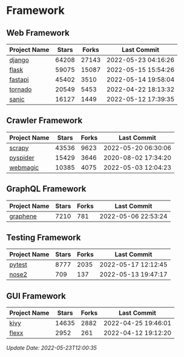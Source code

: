 # Framework

## Web Framework
| Project Name | Stars | Forks | Last Commit |
| ------------ | ----- | ----- | ----------- |
| [django](https://github.com/django/django) | 64208 | 27143 | 2022-05-23 04:16:26 |
| [flask](https://github.com/pallets/flask) | 59075 | 15087 | 2022-05-15 15:54:26 |
| [fastapi](https://github.com/tiangolo/fastapi) | 45402 | 3510 | 2022-05-14 19:58:04 |
| [tornado](https://github.com/tornadoweb/tornado) | 20549 | 5453 | 2022-04-22 18:13:32 |
| [sanic](https://github.com/sanic-org/sanic) | 16127 | 1449 | 2022-05-12 17:39:35 |

## Crawler Framework
| Project Name | Stars | Forks | Last Commit |
| ------------ | ----- | ----- | ----------- |
| [scrapy](https://github.com/scrapy/scrapy) | 43536 | 9623 | 2022-05-20 06:30:06 |
| [pyspider](https://github.com/binux/pyspider) | 15429 | 3646 | 2020-08-02 17:34:20 |
| [webmagic](https://github.com/code4craft/webmagic) | 10385 | 4075 | 2022-05-03 12:04:23 |

## GraphQL Framework
| Project Name | Stars | Forks | Last Commit |
| ------------ | ----- | ----- | ----------- |
| [graphene](https://github.com/graphql-python/graphene) | 7210 | 781 | 2022-05-06 22:53:24 |

## Testing Framework
| Project Name | Stars | Forks | Last Commit |
| ------------ | ----- | ----- | ----------- |
| [pytest](https://github.com/pytest-dev/pytest) | 8777 | 2035 | 2022-05-17 12:12:45 |
| [nose2](https://github.com/nose-devs/nose2) | 709 | 137 | 2022-05-13 19:47:17 |

## GUI Framework
| Project Name | Stars | Forks | Last Commit |
| ------------ | ----- | ----- | ----------- |
| [kivy](https://github.com/kivy/kivy) | 14635 | 2882 | 2022-04-25 19:46:01 |
| [flexx](https://github.com/flexxui/flexx) | 2952 | 261 | 2022-04-12 19:12:20 |

*Update Date: 2022-05-23T12:00:35*